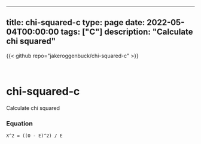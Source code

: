 
---
title: chi-squared-c
type: page
date: 2022-05-04T00:00:00
tags: ["C"]
description: "Calculate chi squared"
---

{{< github repo="jakeroggenbuck/chi-squared-c" >}}

<br>

# chi-squared-c
Calculate chi squared

### Equation
```
Χ^2 = ((O - E)^2) / E
```
